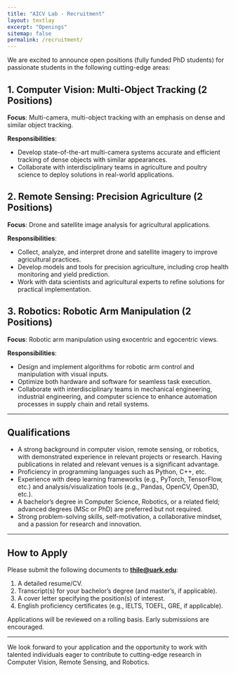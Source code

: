 ```yaml
---
title: "AICV Lab - Recruitment"
layout: textlay
excerpt: "Openings"
sitemap: false
permalink: /recruitment/
---
```


We are excited to announce open positions (fully funded PhD students) for passionate students in the following cutting-edge areas:

## 1. Computer Vision: Multi-Object Tracking (2 Positions)
**Focus**: Multi-camera, multi-object tracking with an emphasis on dense and similar object tracking.

**Responsibilities**:
- Develop state-of-the-art multi-camera systems accurate and efficient tracking of dense objects with similar appearances.
- Collaborate with interdisciplinary teams in agriculture and poultry science to deploy solutions in real-world applications.

## 2. Remote Sensing: Precision Agriculture (2 Positions)
**Focus**: Drone and satellite image analysis for agricultural applications.

**Responsibilities**:
- Collect, analyze, and interpret drone and satellite imagery to improve agricultural practices.
- Develop models and tools for precision agriculture, including crop health monitoring and yield prediction.
- Work with data scientists and agricultural experts to refine solutions for practical implementation.

## 3. Robotics: Robotic Arm Manipulation (2 Positions)
**Focus**: Robotic arm manipulation using exocentric and egocentric views.

**Responsibilities**:
- Design and implement algorithms for robotic arm control and manipulation with visual inputs.
- Optimize both hardware and software for seamless task execution.
- Collaborate with interdisciplinary teams in mechanical engineering, industrial engineering, and computer science to enhance automation processes in supply chain and retail systems.

---

## Qualifications
- A strong background in computer vision, remote sensing, or robotics, with demonstrated experience in relevant projects or research. Having publications in related and relevant venues is a significant advantage.
- Proficiency in programming languages such as Python, C++, etc.
- Experience with deep learning frameworks (e.g., PyTorch, TensorFlow, etc.) and analysis/visualization tools (e.g., Pandas, OpenCV, Open3D, etc.).
- A bachelor’s degree in Computer Science, Robotics, or a related field; advanced degrees (MSc or PhD) are preferred but not required.
- Strong problem-solving skills, self-motivation, a collaborative mindset, and a passion for research and innovation.

---

## How to Apply
Please submit the following documents to **thile@uark.edu**:
1. A detailed resume/CV.
2. Transcript(s) for your bachelor’s degree (and master’s, if applicable).
3. A cover letter specifying the position(s) of interest.
4. English proficiency certificates (e.g., IELTS, TOEFL, GRE, if applicable).

Applications will be reviewed on a rolling basis. Early submissions are encouraged.

---

We look forward to your application and the opportunity to work with talented individuals eager to contribute to cutting-edge research in Computer Vision, Remote Sensing, and Robotics.
